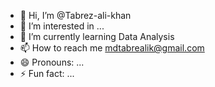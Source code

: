 - 👋 Hi, I’m @Tabrez-ali-khan
- 👀 I’m interested in ...
- 🌱 I’m currently learning Data Analysis
- 📫 How to reach me mdtabrealik@gmail.com
- 😄 Pronouns: ...
- ⚡ Fun fact: ...

<!---
Tabrez-ali-khan/Tabrez-ali-khan is a ✨ special ✨ repository because its `README.md` (this file) appears on your GitHub profile.
You can click the Preview link to take a look at your changes.
--->
